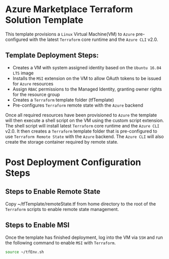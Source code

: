Azure Marketplace Terraform Solution Template
===

This template provisions a `Linux` Virtual Machine(VM) to `Azure` pre-configured with the latest `Terraform` core runtime and the `Azure CLI` v2.0.

Template Deployment Steps:
---
* Creates a VM with system assigned identity based on the `Ubuntu 16.04 LTS` image
* Installs the `MSI` extension on the VM to allow OAuth tokens to be issued for `Azure` resources
* Assign `RBAC` permissions to the Managed Identity, granting owner rights for the resource group
* Creates a `Terraform` template folder (tfTemplate)
* Pre-configures `Terraform` remote state with the `Azure` backend

Once all required resources have been provisioned to `Azure` the template will then execute a shell script on the VM using the custom script extension. The shell script will install latest `Terraform` core runtime and the `Azure CLI` v2.0. It then creates a `Terraform` template folder that is pre-configured to use `Terraform Remote State` with the `Azure` backend. The `Azure CLI` will also create the storage container required by remote state.

Post Deployment Configuration Steps
===
Steps to Enable Remote State
---
Copy ~/tfTemplate/remoteState.tf from home directory to the root of the `Terraform` scripts to enable remote state management.

Steps to Enable MSI
---
Once the template has finished deployment, log into the VM via `SSH` and run the following command to enable `MSI` with `Terraform`.

```bash
source ~/tfEnv.sh
```
